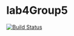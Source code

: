 # lab4Group5
[![Build Status](https://app.travis-ci.com/rui0027/lab4Group5.svg?branch=main)](https://app.travis-ci.com/rui0027/lab4Group5)
